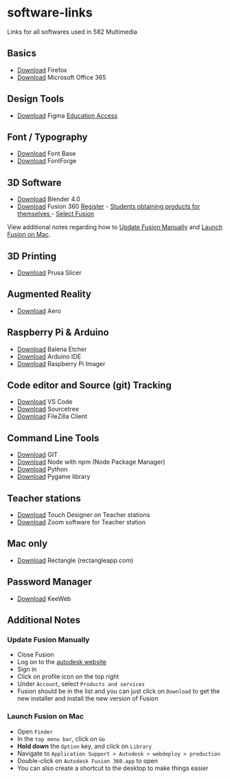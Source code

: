 # software-links

Links for all softwares used in 582 Multimedia

## Basics

- [Download](https://www.mozilla.org/en-CA/firefox/new/) Firefox
- [Download](https://www.microsoft.com/en-us/microsoft-365/download-office) Microsoft Office 365

## Design Tools

- [Download](https://www.figma.com/downloads/) Figma [Education Access](https://www.figma.com/education/)

## Font / Typography

- [Download](https://fontba.se/) Font Base
- [Download](https://fontforge.org/en-US/downloads/) FontForge

## 3D Software

- [Download](https://www.blender.org/download/) Blender 4.0
- [Download](https://www.autodesk.com/ca-en/products/fusion-360/) Fusion 360 [Register](https://accounts.autodesk.com/register) - [Students obtaining products for themselves
](https://www.autodesk.com/support/account/education/onboarding/students-guide#title-3383ce4c81) - [Select Fusion](https://www.autodesk.com/education/FSN)

View additional notes regarding how to [Update Fusion Manually](#update-fusion-manually)
and [Launch Fusion on Mac](#launch-fusion-on-mac).

## 3D Printing

- [Download](https://www.prusa3d.com/page/prusaslicer_424/) Prusa Slicer

## Augmented Reality

- [Download](https://www.adobe.com/ca/products/aero.html) Aero

## Raspberry Pi & Arduino

- [Download](https://etcher.balena.io/#download-etcher) Balena Etcher
- [Download](https://www.arduino.cc/en/software) Arduino IDE
- [Download](https://www.raspberrypi.com/software/) Raspberry Pi Imager

## Code editor and Source (git) Tracking

- [Download](https://code.visualstudio.com/) VS Code
- [Download](https://www.sourcetreeapp.com/) Sourcetree
- [Download](https://filezilla-project.org/download.php?type=client) FileZilla Client

## Command Line Tools

- [Download](https://git-scm.com/) GIT
- [Download](https://docs.npmjs.com/downloading-and-installing-node-js-and-npm) Node with npm (Node Package Manager)
- [Download](https://www.python.org/downloads/) Python
- [Download](https://github.com/pygame/pygame) Pygame library

## Teacher stations

- [Download](https://derivative.ca/download) Touch Designer on Teacher stations
- [Download](https://zoom.us/download) Zoom software for Teacher station

## Mac only

- [Download](https://rectangleapp.com/) Rectangle (rectangleapp.com)

## Password Manager

- [Download](https://keeweb.info/) KeeWeb

## Additional Notes

### Update Fusion Manually

- Close Fusion
- Log on to the [autodesk website](https://www.autodesk.com/)
- Sign in
- Click on profile icon on the top right
- Under `Account`, select `Products and services`
- Fusion should be in the list and you can just click on `Download` to get the new installer and install the new version of Fusion

### Launch Fusion on Mac

- Open `Finder`
- In the `top menu bar`, click on `Go`
- **Hold down** the `Option` key, and click on `Library`
- Navigate to `Application Support > Autodesk > webdeploy > production`
- Double-click on `Autodesk Fusion 360.app` to open
- You can also create a shortcut to the desktop to make things easier

